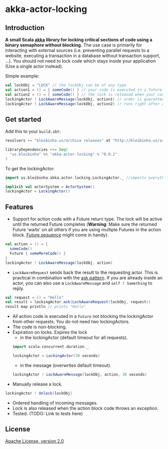 # akka-actor-locking

## Introduction

**A small Scala [akka](http://akka.io/) library for locking critical sections of code using a binary semaphore without blocking.** The use case is primarily for interacting with external sources (i.e. preventing parallel requests to a website, executing a transaction in a database without transaction support, ...). You should not need to lock code which stays inside your application (Use a single actor instead).

Simple example:

```scala
val lockObj = "LOCK" // the lockObj can be of any type
val action1 = () ⇒ { someCode() } // your code is executed in a future
val action2 = () ⇒ { someCode() } // the lock is released when your code returns
lockingActor ! LockAwareMessage(lockObj, action1) // order is guaranteed
lockingActor ! LockAwareMessage(lockObj, action2) // runs right after action1 :-)
```

## Get started

Add this to your `build.sbt`:

```scala
resolvers += "bleibinha.us/archiva releases" at "http://bleibinha.us/archiva/repository/releases"

libraryDependencies ++= Seq(
  "us.bleibinha" %% "akka-actor-locking" % "0.0.2"
)
```

To get the lockingActor:

```scala
import us.bleibinha.akka.actor.locking.LockingActor._ //imports everything needed

implicit val actorSystem = ActorSystem()
lockingActor = LockingActor()
```

## Features

* Support for action code with a Future return type. The lock will be active until the returned Future completes (**Warning**: Make sure the returned Future 'waits' on all others if you are using multiple Futures in the action block. [Future.sequence](http://www.scala-lang.org/api/current/index.html#scala.concurrent.Future$) might come in handy).
```scala
val action = () ⇒ {
  someCode()
  Future { someMoreCode() }
}
lockingActor ! LockAwareMessage(lockObj, action)
```
* `LockAwareRequest` sends back the result to the requesting actor. This is practical in combination with the [ask pattern](http://doc.akka.io/docs/akka/snapshot/scala/actors.html#Ask__Send-And-Receive-Future). If you are already inside an actor, you can also use a `LockAwareMessage` and `self ! Something` to reply.
```scala
val request = () ⇒ "Hello"
val result = lockingActor.ask(LockAwareRequest(lockObj, request))
result map println // prints "Hello"
```
* All action code is executed in a `Future` not blocking the lockingActor from other requests. You do not need two lockingActors.
* The code is non-blocking.
* Expiration on locks. Expires the lock
  * in the lockingActor (default timeout for all requests).
  ```scala
  import scala.concurrent.duration._

  lockingActor = LockingActor(30 seconds)
  ```
  * in the message (overwrites default timeout).
  ```scala
  lockingActor ! LockAwareMessage(lockObj, action, 30 seconds)
  ```
* Manually release a lock.
```scala
lockingActor ! Unlock(lockObj)
```
* Ordered handling of incoming messages.
* Lock is also released when the action block code throws an exception.
* Tested. (TODO: Link to tests here)

## License

[Apache License, version 2.0](https://github.com/ExNexu/akka-actor-locking/blob/master/LICENSE)
